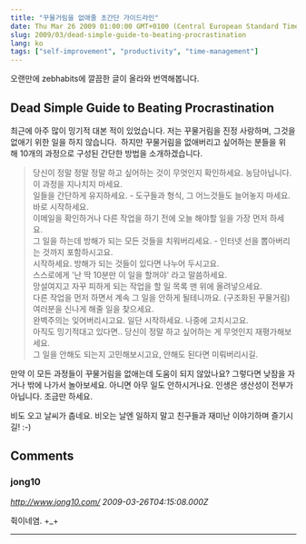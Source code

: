 ```yaml
---
title: "꾸물거림을 없애줄 초간단 가이드라인"
date: Thu Mar 26 2009 01:00:00 GMT+0100 (Central European Standard Time)
slug: 2009/03/dead-simple-guide-to-beating-procrastination
lang: ko
tags: ["self-improvement", "productivity", "time-management"]
---
```


오랜만에 zebhabits에 깔끔한 글이 올라와 번역해봅니다. 

## Dead Simple Guide to Beating Procrastination   

최근에 아주 많이 밍기적 대본 적이 있었습니다. 저는 꾸물거림을 진정 사랑하며, 그것을 없애기 위한 일을 하지 않습니다.  하지만 꾸물거림을 없애버리고 싶어하는 분들을 위해 10개의 과정으로 구성된 간단한 방법을 소개하겠습니다.

>	당신이 정말 정말 정말 하고 싶어하는 것이 무엇인지 확인하세요. 농담아닙니다. 이 과정을 지나치지 마세요.  
>	일들을 간단하게 유지하세요. - 도구들과 형식, 그 어느것들도 늘어놓지 마세요. 바로 시작하세요.  
>	이메일을 확인하거나 다른 작업을 하기 전에 오늘 해야할 일을 가장 먼저 하세요.    
>	그 일을 하는데 방해가 되는 모든 것들을 치워버리세요. - 인터넷 선을 뽑아버리는 것까지 포함하시고요.  
>	시작하세요. 방해가 되는 것들이 있다면 나누어 두시고요.  
>	스스로에게 '난 딱 10분만 이 일을 할꺼야' 라고 말씀하세요.  
>	망설여지고 자꾸 피하게 되는 작업을 할 일 목록 맨 위에 올려넣으세요.  
>   다른 작업을 먼저 하면서 계속 그 일을 안하게 될테니까요. (구조화된 꾸물거림)  
>	여러분을 신나게 해줄 일을 찾으세요.  
>	완벽주의는 잊어버리시고요. 일단 시작하세요. 나중에 고치시고요.  
>	아직도 밍기적대고 있다면.. 당신이 정말 하고 싶어하는 게 무엇인지 재평가해보세요.  
>   그 일을 안해도 되는지 고민해보시고요, 안해도 된다면 미뤄버리시길.  

만약 이 모든 과정들이 꾸물거림을 없애는데 도움이 되지 않았나요? 그렇다면 낮잠을 자거나 밖에 나가서 놀아보세요. 아니면 아무 일도 안하시거나요. 인생은 생산성이 전부가 아닙니다. 조금만 하세요.

비도 오고 날씨가 춥네요. 비오는 날엔 일하지 말고 친구들과 재미난 이야기하며 즐기시길! :-)

## Comments

### jong10
*http://www.jong10.com/*
*2009-03-26T04:15:08.000Z*

쥑이네염. +_+

---
